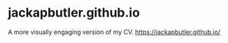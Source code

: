 # jackapbutler.github.io
A more visually engaging version of my CV. 
https://jackapbutler.github.io/
